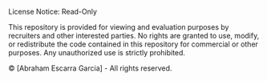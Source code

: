 License Notice: Read-Only

This repository is provided for viewing and evaluation purposes by recruiters and other interested parties. No rights are granted to use, modify, or redistribute the code contained in this repository for commercial or other purposes. Any unauthorized use is strictly prohibited.

© [Abraham Escarra Garcia] - All rights reserved.